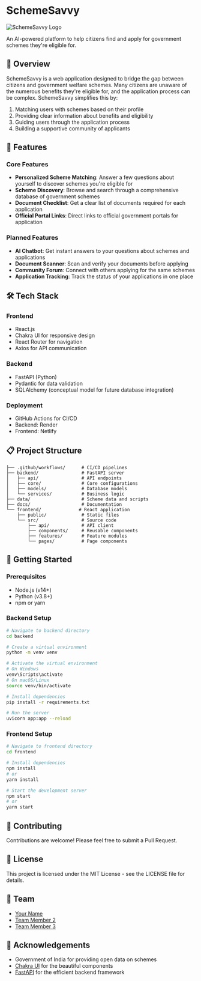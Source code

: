 # SchemeSavvy

![SchemeSavvy Logo](https://via.placeholder.com/150x150.png?text=SchemeSavvy)

An AI-powered platform to help citizens find and apply for government schemes they're eligible for.

## 🌟 Overview

SchemeSavvy is a web application designed to bridge the gap between citizens and government welfare schemes. Many citizens are unaware of the numerous benefits they're eligible for, and the application process can be complex. SchemeSavvy simplifies this by:

1. Matching users with schemes based on their profile
2. Providing clear information about benefits and eligibility
3. Guiding users through the application process
4. Building a supportive community of applicants

## 🚀 Features

### Core Features

- **Personalized Scheme Matching**: Answer a few questions about yourself to discover schemes you're eligible for
- **Scheme Discovery**: Browse and search through a comprehensive database of government schemes
- **Document Checklist**: Get a clear list of documents required for each application
- **Official Portal Links**: Direct links to official government portals for application

### Planned Features

- **AI Chatbot**: Get instant answers to your questions about schemes and applications
- **Document Scanner**: Scan and verify your documents before applying
- **Community Forum**: Connect with others applying for the same schemes
- **Application Tracking**: Track the status of your applications in one place

## 🛠️ Tech Stack

### Frontend
- React.js
- Chakra UI for responsive design
- React Router for navigation
- Axios for API communication

### Backend
- FastAPI (Python)
- Pydantic for data validation
- SQLAlchemy (conceptual model for future database integration)

### Deployment
- GitHub Actions for CI/CD
- Backend: Render
- Frontend: Netlify

## 📋 Project Structure

```
├── .github/workflows/      # CI/CD pipelines
├── backend/                # FastAPI server
│   ├── api/                # API endpoints
│   ├── core/               # Core configurations
│   ├── models/             # Database models
│   └── services/           # Business logic
├── data/                   # Scheme data and scripts
├── docs/                   # Documentation
└── frontend/              # React application
    ├── public/             # Static files
    └── src/                # Source code
        ├── api/            # API client
        ├── components/     # Reusable components
        ├── features/       # Feature modules
        └── pages/          # Page components
```

## 🚦 Getting Started

### Prerequisites

- Node.js (v14+)
- Python (v3.8+)
- npm or yarn

### Backend Setup

```bash
# Navigate to backend directory
cd backend

# Create a virtual environment
python -m venv venv

# Activate the virtual environment
# On Windows
venv\Scripts\activate
# On macOS/Linux
source venv/bin/activate

# Install dependencies
pip install -r requirements.txt

# Run the server
uvicorn app:app --reload
```

### Frontend Setup

```bash
# Navigate to frontend directory
cd frontend

# Install dependencies
npm install
# or
yarn install

# Start the development server
npm start
# or
yarn start
```

## 🤝 Contributing

Contributions are welcome! Please feel free to submit a Pull Request.

## 📄 License

This project is licensed under the MIT License - see the LICENSE file for details.

## 👥 Team

- [Your Name](https://github.com/yourusername)
- [Team Member 2](https://github.com/teammember2)
- [Team Member 3](https://github.com/teammember3)

## 🙏 Acknowledgements

- Government of India for providing open data on schemes
- [Chakra UI](https://chakra-ui.com/) for the beautiful components
- [FastAPI](https://fastapi.tiangolo.com/) for the efficient backend framework